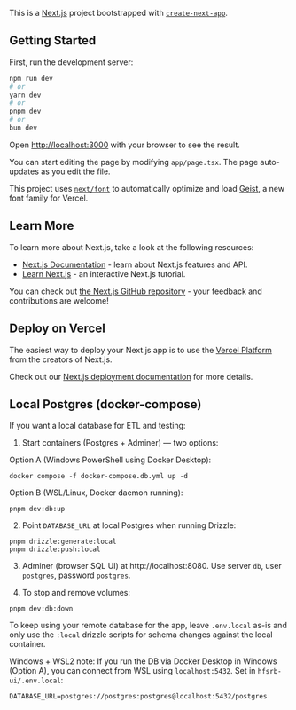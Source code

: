 This is a [Next.js](https://nextjs.org) project bootstrapped with [`create-next-app`](https://nextjs.org/docs/app/api-reference/cli/create-next-app).

## Getting Started

First, run the development server:

```bash
npm run dev
# or
yarn dev
# or
pnpm dev
# or
bun dev
```

Open [http://localhost:3000](http://localhost:3000) with your browser to see the result.

You can start editing the page by modifying `app/page.tsx`. The page auto-updates as you edit the file.

This project uses [`next/font`](https://nextjs.org/docs/app/building-your-application/optimizing/fonts) to automatically optimize and load [Geist](https://vercel.com/font), a new font family for Vercel.

## Learn More

To learn more about Next.js, take a look at the following resources:

- [Next.js Documentation](https://nextjs.org/docs) - learn about Next.js features and API.
- [Learn Next.js](https://nextjs.org/learn) - an interactive Next.js tutorial.

You can check out [the Next.js GitHub repository](https://github.com/vercel/next.js) - your feedback and contributions are welcome!

## Deploy on Vercel

The easiest way to deploy your Next.js app is to use the [Vercel Platform](https://vercel.com/new?utm_medium=default-template&filter=next.js&utm_source=create-next-app&utm_campaign=create-next-app-readme) from the creators of Next.js.

Check out our [Next.js deployment documentation](https://nextjs.org/docs/app/building-your-application/deploying) for more details.

## Local Postgres (docker-compose)

If you want a local database for ETL and testing:

1. Start containers (Postgres + Adminer) — two options:

Option A (Windows PowerShell using Docker Desktop):

```
docker compose -f docker-compose.db.yml up -d
```

Option B (WSL/Linux, Docker daemon running):

```
pnpm dev:db:up
```

2. Point `DATABASE_URL` at local Postgres when running Drizzle:

```
pnpm drizzle:generate:local
pnpm drizzle:push:local
```

3. Adminer (browser SQL UI) at http://localhost:8080. Use server `db`, user `postgres`, password `postgres`.

4. To stop and remove volumes:

```
pnpm dev:db:down
```

To keep using your remote database for the app, leave `.env.local` as-is and only use the `:local` drizzle scripts for schema changes against the local container.

Windows + WSL2 note: If you run the DB via Docker Desktop in Windows (Option A), you can connect from WSL using `localhost:5432`. Set in `hfsrb-ui/.env.local`:

```
DATABASE_URL=postgres://postgres:postgres@localhost:5432/postgres
```
